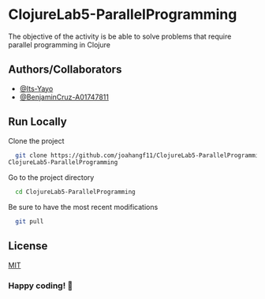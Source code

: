 # ClojureLab5-ParallelProgramming

The objective of the activity is be able to solve problems that require 
parallel programming in Clojure

## Authors/Collaborators

- [@Its-Yayo](https://github.com/Its-Yayo)
- [@BenjaminCruz-A01747811](https://github.com/BenjaminCruz-A01747811)


## Run Locally

Clone the project

```bash
  git clone https://github.com/joahangf11/ClojureLab5-ParallelProgramming 
ClojureLab5-ParallelProgramming
```

Go to the project directory

```bash
  cd ClojureLab5-ParallelProgramming
```

Be sure to have the most recent modifications

```bash
  git pull
```

## License

[MIT](https://choosealicense.com/licenses/mit/)


### Happy coding! :woozy_face:
